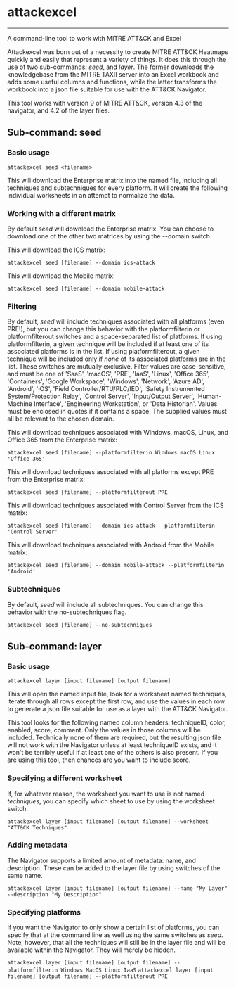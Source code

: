 # attackexcel

---  

A command-line tool to work with MITRE ATT&CK and Excel

Attackexcel was born out of a necessity to create MITRE ATT&CK Heatmaps quickly and easily that
represent a variety of things. It does this through the use of two sub-commands: *seed*, and *layer*.
The former downloads the knowledgebase from the MITRE TAXII server into an Excel workbook and adds some
useful columns and functions, while the latter transforms the workbook into a json file suitable for use
with the ATT&CK Navigator.

This tool works with version 9 of MITRE ATT&CK, version 4.3 of the navigator, and 4.2 of the layer files.
## Sub-command: seed
### Basic usage
`attackexcel seed <filename>`

This will download the Enterprise matrix into the named file, including all techniques and subtechniques
for every platform. It will create the following individual worksheets in an attempt to normalize the data.

### Working with a different matrix
By default *seed* will download the Enterprise matrix. You can choose to download one of the other two matrices
by using the --domain switch.

This will download the ICS matrix:

`attackexcel seed [filename] --domain ics-attack`

This will download the Mobile matrix:

`attackexcel seed [filename] --domain mobile-attack`


### Filtering
By default, *seed* will include techniques associated with all platforms (even PRE!), but you can change this
behavior with the platformfilterin or platformfilterout switches and a space-separated list of platforms. If using
platformfilterin, a given technique will be included if at least one of its associated platforms is in the list. If
using platformfilterout, a given technique will be included only if *none* of its associated platforms are in the list.
These switches are mutually exclusive. Filter values are case-sensitive, and must be one of 'SaaS', 'macOS', 'PRE',
'IaaS', 'Linux', 'Office 365', 'Containers', 'Google Workspace', 'Windows', 'Network', 'Azure AD', 'Android', 'iOS',
'Field Controller/RTU/PLC/IED', 'Safety Instrumented System/Protection Relay', 'Control Server', 'Input/Output Server',
'Human-Machine Interface', 'Engineering Workstation', or 'Data Historian'. Values must be enclosed in quotes if it
contains a space. The supplied values must all be relevant to the chosen domain.

This will download techniques associated with Windows, macOS, Linux, and Office 365 from the Enterprise matrix:

`attackexcel seed [filename] --platformfilterin Windows macOS Linux 'Office 365'`

This will download techniques associated with all platforms except PRE from the Enterprise matrix:

`attackexcel seed [filename] --platformfilterout PRE`

This will download techniques associated with Control Server from the ICS matrix:

`attackexcel seed [filename] --domain ics-attack --platformfilterin 'Control Server'`

This will download techniques associated with Android from the Mobile matrix:

`attackexcel seed [filename] --domain mobile-attack --platformfilterin 'Android'`


### Subtechniques
By default, *seed* will include all subtechniques. You can change this behavior with the no-subtechniques flag.

`attackexcel seed [filename] --no-subtechniques`

## Sub-command: layer
### Basic usage
`attackexcel layer [input filename] [output filename]`

This will open the named input file, look for a worksheet named techniques, iterate through all rows except the
first row, and use the values in each row to generate a json file suitable for use as a layer with the ATT&CK Navigator.

This tool looks for the following named column headers: techniqueID, color, enabled, score, comment. Only the values
in those columns will be included. Technically none of them are required, but the resulting json file will not work
with the Navigator unless at least techniqueID exists, and it won't be terribly useful if at least one of the others
is also present. If you are using this tool, then chances are you want to include score.

### Specifying a different worksheet
If, for whatever reason, the worksheet you want to use is not named *techniques*, you can specify which sheet to use
by using the worksheet switch.

`attackexcel layer [input filename] [output filename] --worksheet "ATT&CK Techniques"`

### Adding metadata
The Navigator supports a limited amount of metadata: name, and description. These can be added to the layer file
by using switches of the same name.

`attackexcel layer [input filename] [output filename] --name "My Layer" --description "My Description"`

### Specifying platforms
If you want the Navigator to only show a certain list of platforms, you can specify that at the command line as well
using the same switches as *seed*. Note, however, that all the techniques will still be in the layer file and
will be available within the Navigator. They will merely be hidden.

`attackexcel layer [input filename] [output filename] --platformfilterin Windows MacOS Linux IaaS`
`attackexcel layer [input filename] [output filename] --platformfilterout PRE`


